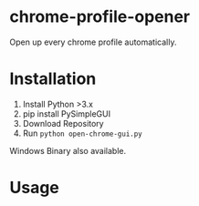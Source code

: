 # chrome-profile-opener
Open up every chrome profile automatically.

# Installation

1. Install Python >3.x
2. pip install PySimpleGUI
3. Download Repository
4. Run `python open-chrome-gui.py`

Windows Binary also available.

# Usage

